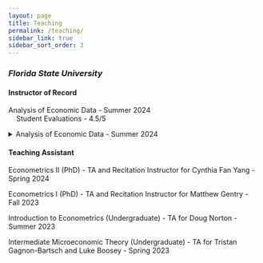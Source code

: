 ```yaml
---
layout: page
title: Teaching
permalink: /teaching/
sidebar_link: true
sidebar_sort_order: 3
---
```


### *Florida State University*

#### Instructor of Record

Analysis of Economic Data - Summer 2024 <br>
<span style="color:gray-6">
&nbsp;&nbsp;&nbsp;&nbsp;Student Evaluations - 4.5/5
</span>


<details>
  <summary>Analysis of Economic Data - Summer 2024</summary>
  <p>Course Description: This course provides students with an introduction to visualizing and analyzing economic data. It
first builds a strong foundation in probability and statistics before covering both the theory and
practical applications of regression analysis. Upon completion of this course, students should
possess the level of understanding of these concepts that is required for Introduction
to Econometrics.</p>
  <p><ul>Evaluations: 4.5/5</ul></p>  
</details>

  

#### Teaching Assistant

Econometrics II (PhD) - TA and Recitation Instructor for Cynthia Fan Yang - Spring 2024

Econometrics I (PhD) - TA and Recitation Instructor for Matthew Gentry - Fall 2023

Introduction to Econometrics (Undergraduate) - TA for Doug Norton - Summer 2023

Intermediate Microeconomic Theory (Undergraduate) - TA for Tristan Gagnon-Bartsch and Luke Boosey - Spring 2023
